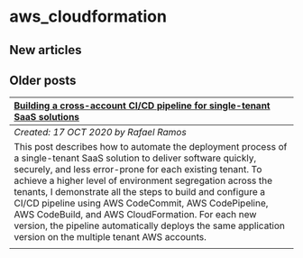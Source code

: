 # aws_cloudformation

## New articles

## Older posts
| [Building a cross-account CI/CD pipeline for single-tenant SaaS solutions](https://aws.amazon.com/blogs/devops/cross-account-ci-cd-pipeline-single-tenant-saas/) |
|:----------|
| *Created: 17 OCT 2020 by Rafael Ramos* | 
| This post describes how to automate the deployment process of a single-tenant SaaS solution to deliver software quickly, securely, and less error-prone for each existing tenant. To achieve a higher level of environment segregation across the tenants, I demonstrate all the steps to build and configure a CI/CD pipeline using AWS CodeCommit, AWS CodePipeline, AWS CodeBuild, and AWS CloudFormation. For each new version, the pipeline automatically deploys the same application version on the multiple tenant AWS accounts. | 
|  | 

